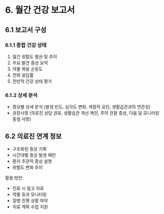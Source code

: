 <!-- 월간 건강 보고서 (docs/health-report.md) -->

# 6. 월간 건강 보고서

## 6.1 보고서 구성
### 6.1.1 종합 건강 상태
1. 월간 위험도 평균 및 추이
2. 주요 발견 증상 요약
3. 약물 복용 순응도
4. 전화 응답률
5. 전반적 건강 상태 평가

### 6.1.2 상세 분석
- 증상별 상세 분석 (발생 빈도, 심각도 변화, 계절적 요인, 생활습관과의 연관성)
- 권장사항 (의료진 상담 권유, 생활습관 개선 제안, 주의 관찰 증상, 다음 달 모니터링 중점 사항)

## 6.2 의료진 연계 정보
- 구조화된 증상 기록
- 시간대별 증상 발생 패턴
- 환자 주관적 증상 설명
- 위험도 변화 추이

활용 방안:
- 진료 시 참고 자료
- 약물 효과 모니터링
- 질병 진행 상황 파악
- 치료 계획 수립 지원 